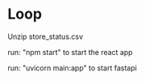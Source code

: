# Loop

Unzip store_status.csv

run: "npm start" to start the react app

run: "uvicorn main:app" to start fastapi
